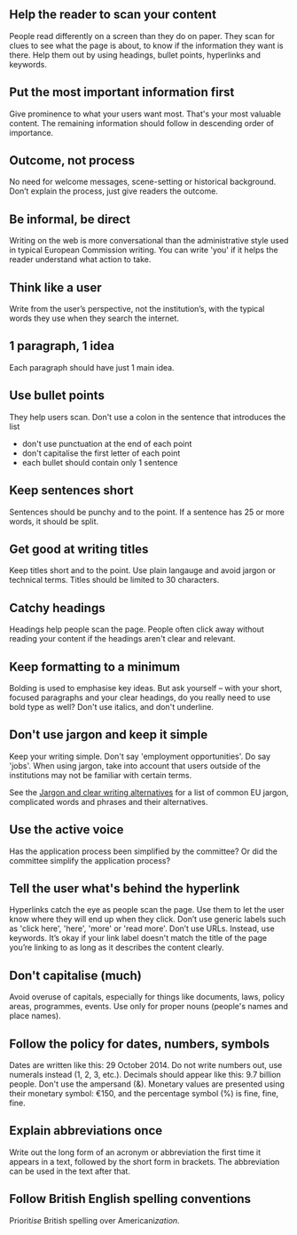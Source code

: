 ## Help the reader to scan your content

People read differently on a screen than they do on paper. They scan for clues to see what the page is about, to know if the information they want is there. Help them out by using headings, bullet points, hyperlinks and keywords.

## Put the most important information first

Give prominence to what your users want most. That's your most valuable content. The remaining information should follow in descending order of importance.

## Outcome, not process

No need for welcome messages, scene-setting or historical background. Don’t explain the process, just give readers the outcome.

## Be informal, be direct

Writing on the web is more conversational than the administrative style used in typical European Commission writing. You can write 'you' if it helps the reader understand what action to take.

## Think like a user

Write from the user’s perspective, not the institution’s, with the typical words they use when they search the internet.

## 1 paragraph, 1 idea

Each paragraph should have just 1 main idea.

## Use bullet points

They help users scan. Don't use a colon in the sentence that introduces the list

- don't use punctuation at the end of each point
- don't capitalise the first letter of each point
- each bullet should contain only 1 sentence

## Keep sentences short

Sentences should be punchy and to the point. If a sentence has 25 or more words, it should be split.

## Get good at writing titles

Keep titles short and to the point. Use plain langauge and avoid jargon or technical terms. Titles should be limited to 30 characters.

## Catchy headings

Headings help people scan the page. People often click away without reading your content if the headings aren't clear and relevant.

## Keep formatting to a minimum

Bolding is used to emphasise key ideas. But ask yourself – with your short, focused paragraphs and your clear headings, do you really need to use bold type as well? Don't use italics, and don't underline.

## Don't use jargon and keep it simple

Keep your writing simple. Don't say 'employment opportunities'. Do say 'jobs'. When using jargon, take into account that users outside of the institutions may not be familiar with certain terms.

See the [Jargon and clear writing alternatives](https://webgate.ec.europa.eu/CITnet/confluence/pages/viewpage.action?pageId=464880057) for a list of common EU jargon, complicated words and phrases and their alternatives.

## Use the active voice

Has the application process been simplified by the committee? Or did the committee simplify the application process?

## Tell the user what's behind the hyperlink

Hyperlinks catch the eye as people scan the page. Use them to let the user know where they will end up when they click. Don’t use generic labels such as 'click here', 'here', 'more' or 'read more'. Don’t use URLs. Instead, use keywords. It’s okay if your link label doesn't match the title of the page you’re linking to as long as it describes the content clearly.

## Don't capitalise (much)

Avoid overuse of capitals, especially for things like documents, laws, policy areas, programmes, events. Use only for proper nouns (people's names and place names).

## Follow the policy for dates, numbers, symbols

Dates are written like this: 29 October 2014. Do not write numbers out, use numerals instead (1, 2, 3, etc.). Decimals should appear like this: 9.7 billion people. Don't use the ampersand (&). Monetary values are presented using their monetary symbol: €150, and the percentage symbol (%) is fine, fine, fine.

## Explain abbreviations once

Write out the long form of an acronym or abbreviation the first time it appears in a text, followed by the short form in brackets. The abbreviation can be used in the text after that.

## Follow British English spelling conventions

Priorit*ise* British spelling over Americani*zation*.
